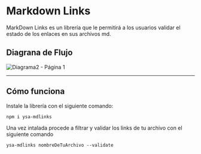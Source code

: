 # Markdown Links
MarkDown Links es un librería que le permitirá a los usuarios validar el estado de los enlaces en sus archivos md.

## Diagrana de Flujo

![Diagrama2 - Página 1](https://user-images.githubusercontent.com/89402474/148708177-4cb513c6-3bc2-462e-a346-4b04b0d6b9a9.png)

***

## Cómo funciona
Instale la librería con el siguiente comando:

`npm i ysa-mdlinks`

Una vez intalada procede a filtrar y validar los links de tu archivo con el siguiente comando

`ysa-mdlinks nombreDeTuArchivo --validate`